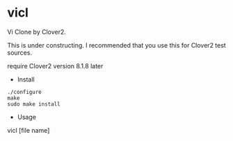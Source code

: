 # vicl

Vi Clone by Clover2.

This is under constructing. I recommended that you use this for Clover2 test sources.

require Clover2 version 8.1.8 later

* Install

```
./configure
make 
sudo make install
```

* Usage 

vicl [file name]
